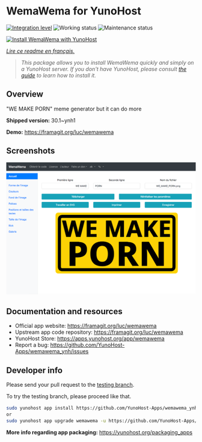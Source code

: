 <!--
N.B.: This README was automatically generated by https://github.com/YunoHost/apps/tree/master/tools/readme_generator
It shall NOT be edited by hand.
-->

# WemaWema for YunoHost

[![Integration level](https://dash.yunohost.org/integration/wemawema.svg)](https://dash.yunohost.org/appci/app/wemawema) ![Working status](https://ci-apps.yunohost.org/ci/badges/wemawema.status.svg) ![Maintenance status](https://ci-apps.yunohost.org/ci/badges/wemawema.maintain.svg)

[![Install WemaWema with YunoHost](https://install-app.yunohost.org/install-with-yunohost.svg)](https://install-app.yunohost.org/?app=wemawema)

*[Lire ce readme en français.](./README_fr.md)*

> *This package allows you to install WemaWema quickly and simply on a YunoHost server.
If you don't have YunoHost, please consult [the guide](https://yunohost.org/#/install) to learn how to install it.*

## Overview

"WE MAKE PORN" meme generator but it can do more

**Shipped version:** 30.1~ynh1

**Demo:** https://framagit.org/luc/wemawema

## Screenshots

![Screenshot of WemaWema](./doc/screenshots/WemaWema.png)

## Documentation and resources

* Official app website: <https://framagit.org/luc/wemawema>
* Upstream app code repository: <https://framagit.org/luc/wemawema>
* YunoHost Store: <https://apps.yunohost.org/app/wemawema>
* Report a bug: <https://github.com/YunoHost-Apps/wemawema_ynh/issues>

## Developer info

Please send your pull request to the [testing branch](https://github.com/YunoHost-Apps/wemawema_ynh/tree/testing).

To try the testing branch, please proceed like that.

``` bash
sudo yunohost app install https://github.com/YunoHost-Apps/wemawema_ynh/tree/testing --debug
or
sudo yunohost app upgrade wemawema -u https://github.com/YunoHost-Apps/wemawema_ynh/tree/testing --debug
```

**More info regarding app packaging:** <https://yunohost.org/packaging_apps>